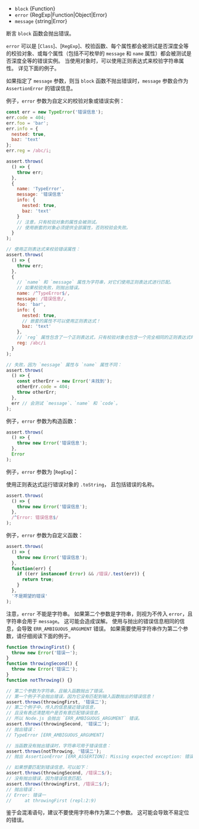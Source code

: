 <!-- YAML
added: v0.1.21
changes:
  - version: v10.2.0
    pr-url: https://github.com/nodejs/node/pull/20485
    description: The `error` parameter can be an object containing regular
                 expressions now.
  - version: v9.9.0
    pr-url: https://github.com/nodejs/node/pull/17584
    description: The `error` parameter can now be an object as well.
  - version: v4.2.0
    pr-url: https://github.com/nodejs/node/pull/3276
    description: The `error` parameter can now be an arrow function.
-->
* `block` {Function}
* `error` {RegExp|Function|Object|Error}
* `message` {string|Error}

断言 `block` 函数会抛出错误。

`error` 可以是 [`Class`]、[`RegExp`]、校验函数、每个属性都会被测试是否深度全等的校验对象、或每个属性（包括不可枚举的 `message` 和 `name` 属性）都会被测试是否深度全等的错误实例。
当使用对象时，可以使用正则表达式来校验字符串属性。
详见下面的例子。

如果指定了 `message` 参数，则当 `block` 函数不抛出错误时，`message` 参数会作为 `AssertionError` 的错误信息。

例子，`error` 参数为自定义的校验对象或错误实例：

```js
const err = new TypeError('错误信息');
err.code = 404;
err.foo = 'bar';
err.info = {
  nested: true,
  baz: 'text'
};
err.reg = /abc/i;

assert.throws(
  () => {
    throw err;
  },
  {
    name: 'TypeError',
    message: '错误信息'
    info: {
      nested: true,
      baz: 'text'
    }
    // 注意，只有校验对象的属性会被测试。
    // 使用嵌套的对象必须提供全部属性，否则校验会失败。 
  }
);

// 使用正则表达式来校验错误属性：
assert.throws(
  () => {
    throw err;
  },
  {
    // `name` 和 `message` 属性为字符串，对它们使用正则表达式进行匹配。
    // 如果校验失败，则抛出错误。
    name: /^TypeError$/,
    message: /错误信息/,
    foo: 'bar',
    info: {
      nested: true,
      // 嵌套的属性不可以使用正则表达式！
      baz: 'text'
    },
    // `reg` 属性包含了一个正则表达式，只有校验对象也包含一个完全相同的正则表达式时，校验才会通过。
    reg: /abc/i
  }
);

// 失败，因为 `message` 属性与 `name` 属性不同：
assert.throws(
  () => {
    const otherErr = new Error('未找到');
    otherErr.code = 404;
    throw otherErr;
  },
  err // 会测试 `message`、`name` 和 `code`。
);
```

例子，`error` 参数为构造函数：

```js
assert.throws(
  () => {
    throw new Error('错误信息');
  },
  Error
);
```

例子，`error` 参数为 [`RegExp`]：

使用正则表达式运行错误对象的 `.toString`， 且包括错误的名称。

```js
assert.throws(
  () => {
    throw new Error('错误信息');
  },
  /^Error: 错误信息$/
);
```

例子，`error` 参数为自定义函数：

```js
assert.throws(
  () => {
    throw new Error('错误信息');
  },
  function(err) {
    if ((err instanceof Error) && /错误/.test(err)) {
      return true;
    }
  },
  '不是期望的错误'
);
```

注意，`error` 不能是字符串。
如果第二个参数是字符串，则视为不传入 `error`，且字符串会用于 `message`。
这可能会造成误解。
使用与抛出的错误信息相同的信息，会导致 `ERR_AMBIGUOUS_ARGUMENT` 错误。
如果需要使用字符串作为第二个参数，请仔细阅读下面的例子。

<!-- eslint-disable no-restricted-syntax -->
```js
function throwingFirst() {
  throw new Error('错误一');
}
function throwingSecond() {
  throw new Error('错误二');
}
function notThrowing() {}

// 第二个参数为字符串，且输入函数抛出了错误。
// 第一个例子不会抛出错误，因为它没有匹配到输入函数抛出的错误信息！
assert.throws(throwingFirst, '错误二');
// 第二个例子中，传入的信息接近错误信息，
// 且没有表述清楚用户是否有意匹配错误信息，
// 所以 Node.js 会抛出 `ERR_AMBIGUOUS_ARGUMENT` 错误。
assert.throws(throwingSecond, '错误二');
// 抛出错误：
// TypeError [ERR_AMBIGUOUS_ARGUMENT]

// 当函数没有抛出错误时，字符串可用于错误信息：
assert.throws(notThrowing, '错误二');
// 抛出 AssertionError [ERR_ASSERTION]: Missing expected exception: 错误二

// 如果想要匹配到错误信息，可以如下：
assert.throws(throwingSecond, /错误二$/);
// 没有抛出错误，因为错误信息匹配。
assert.throws(throwingFirst, /错误二$/);
// 抛出错误：
// Error: 错误一
//     at throwingFirst (repl:2:9)
```

鉴于会混淆语句，建议不要使用字符串作为第二个参数。
这可能会导致不易定位的错误。

